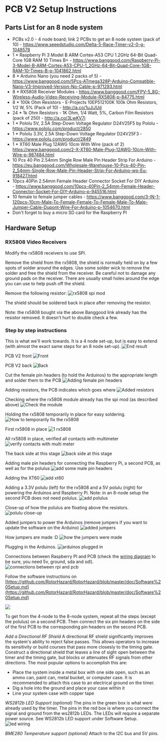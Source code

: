 # PCB V2 Setup Instructions

## Parts List for an 8 node system

* PCBs v2.0 - 4 node board; link 2 PCBs to get an 8 node system (pack of 10) - https://www.seeedstudio.com/Delta-5-Race-Timer-v2-0-g-1048578
* 1 * Raspberry Pi 3 Model B ARM Cortex-A53 CPU 1.2GHz 64-Bit Quad-Core 1GB RAM 10 Times B+ - https://www.banggood.com/Raspberry-Pi-3-Model-B-ARM-Cortex-A53-CPU-1_2GHz-64-Bit-Quad-Core-1GB-RAM-10-Times-B-p-1041862.html
* 8 * Arduino Nano (you need 2 packs of 5) - https://www.banggood.com/5Pcs-ATmega328P-Arduino-Compatible-Nano-V3-Improved-Version-No-Cable-p-971293.html
* 8 * RX5808 Receiver Modules - https://www.banggood.com/FPV-5_8G-Wireless-Audio-Video-Receiving-Module-RX5808-p-84775.html
* 8 * 100k Ohm Resistors - E-Projects 10EP512100K 100k Ohm Resistors, 1/2 W, 5% (Pack of 10) - http://a.co/1uJiJUd
* 24 * 1k Ohm Resistors - 1K Ohm, 1/4 Watt, 5%, Carbon Film Resistors (pack of 250) - http://a.co/3LwKV7i
* 1 * Pololu 5V, 2.5A Step-Down Voltage Regulator D24V25F5 by Pololu - https://www.pololu.com/product/2850
* 1 * Pololu 3.3V, 2.5A Step-Down Voltage Regulator D24V25F3 - https://www.pololu.com/product/2849
* 1 * XT60 Male Plug 12AWG 10cm With Wire (pack of 2) https://www.banggood.com/2-X-XT60-Male-Plug-12AWG-10cm-With-Wire-p-987484.html
* 10 Pcs 40 Pin 2.54mm Single Row Male Pin Header Strip For Arduino -
https://eu.banggood.com/Wholesale-Warehouse-10-Pcs-40-Pin-2_54mm-Single-Row-Male-Pin-Header-Strip-For-Arduino-wp-Eu-918427.html
* 10pcs 40Pin 2.54mm Female Header Connector Socket For DIY Arduino - https://www.banggood.com/10pcs-40Pin-2_54mm-Female-Header-Connector-Socket-For-DIY-Arduino-p-945516.html
* 10 female to female jumper cables - https://www.banggood.com/3-IN-1-120pcs-10cm-Male-To-Female-Female-To-Female-Male-To-Male-Jumper-Cable-Dupont-Wire-For-Arduino-p-1054670.html
* Don't forget to buy a micro SD card for the Raspberry PI

## Hardware Setup

### RX5808 Video Receivers
Modify the rx5808 receivers to use SPI.

Remove the shield from the rx5808, the shield is normally held on by a few spots of solder around the edges. Use some solder wick to remove the solder and free the shield from the receiver. Be careful not to damage any ground pads on the receiver. There are usually small holes around the edge you can use to help push off the shield.

Remove the following resistor:
![rx5808 spi mod](img/rx5808-new-top-min.pg)

The shield should be soldered back in place after removing the resistor.

Note: the rx5808 bought via the above Banggood link already has the resistor removed. It doesn't hurt to double check a few.

### Step by step instructions

This is what we'll work towards. It is a 4 node set-up, but is easy to extend (with almost the exact same steps for an 8 node set-up).
![End result](img/pcbv2/0_end_result-min.jpg)

PCB V2 front
![Front](img/pcbv2/1_front-min.jpg)

PCB V2 back
![Back](img/pcbv2/2_back-min.jpg)

Cut the female pin headers (to hold the Arduinos) to the appropriate length and solder them to the PCB
![Adding female pin headers](img/pcbv2/3_female_pin_headers-min.jpg)

Adding resistors, the PCB indicates which goes where
![Added resistors](img/pcbv2/5_resistors_ready-min.jpg)

Checking where the rx5808 module already has the spi mod (as described above)
![Check the module](img/pcbv2/6_checking_module-min.jpg)

Holding the rx5808 temporarily in place for easy soldering.
![How to temporarily fix the rx5808](img/pcbv2/7_holding_rx5808_in_place-min.jpg)

First rx5808 in place
![1 rx5808](img/pcbv2/8_first_rx5808_done-min.jpg)

All rx5808 in place, verified all contacts with multimeter
![verify contacts with multi meter](img/pcbv2/10_all_rx5808_once_again-min.jpg)

The back side at this stage
![back side at this stage](img/pcbv2/11_back_with_solder-min.jpg)

Adding male pin headers for connecting the Raspberry Pi, a second PCB, as well as for the polulus
![add some male pin headers](img/pcbv2/12_male_pin_headers-min.jpg)

Adding the XT60
![add xt60](img/pcbv2/13_xt60-min.jpg)

Adding a 3.3V polulu (left) for the rx5808 and a 5V polulu (right) for powering the Arduinos and Raspberry Pi. Note: in an 8-node setup the second PCB does not need polulus.
![add polulus](img/pcbv2/14_polulu-min.jpg)

Close-up of how the polulus are floating above the resistors.
![polulu close-up](img/pcbv2/15_polulu_close_up-min.jpg)

Added jumpers to power the Arduinos (remove jumpers if you want to update the software on the Arduino)
![added jumpers](img/pcbv2/16_jumpers-min.jpg)

How jumpers are made :D
![how the jumpers were made](img/pcbv2/17_how_jumpers_are_made-min.jpg)

Plugging in the Arduinos. 
![arduinos plugged in](img/pcbv2/18_arduinos-min.jpg)

Connections between Raspberry PI and PCB (check the [wiring diagram](https://docs.microsoft.com/en-us/windows/iot-core/learn-about-hardware/pinmappings/pinmappingsrpi#gpio-pins) to be sure, you need 5v, ground, sda and sdl). ![connections between rpi and pcb](img/pcbv2/19_connections-min.jpg)

Follow the software instructions on [https://github.com/RotorHazard/RotorHazard/blob/master/doc/Software%20Setup.md](https://github.com/RotorHazard/RotorHazard/blob/master/doc/Software%20Setup.md)

![](img/pcbv2/20_eth0-min.jpg)

To get from the 4-node to the 8-node system, repeat all the steps (except the polulus) on a second PCB. Then connect the six pin headers on the side of the first PCB to the corresponding pin headers on the second PCB.

*Add a Directional RF Shield*
A directional RF shield significantly improves the system's ability to reject false passes. This allows operators to increase its sensitivity or build courses that pass more closesly to the timing gate. Construct a directional shield that leaves a line of sight open between the timer and the timing gate, but blocks or attenuates RF signals from other directions. The most popular options to accomplish this are:
* Place the system inside a metal box with one side open, such as an ammo can, paint can, metal bucket, or computer case. It is recommended to attach this case to an electrical ground on the timer.
* Dig a hole into the ground and place your case within it
* Line your system case with copper tape

*WS2812b LED Support (optional)*
The pins in the green box is what were already used by the timer. The pins in the red box is where you connect the signal and ground from the ws2812b LEDs.  The LEDs will require a separate power source. See WS2812b LED support under Software Setup.
![led wiring](img/GPIO.jpg)

*BME280 Temperature support (optional)*
Attach to the I2C bus and 5V pins.

